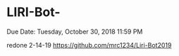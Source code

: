# LIRI-Bot-
 Due Date: Tuesday, October 30, 2018 11:59 PM
 
 redone 2-14-19 
 https://github.com/mrc1234/Liri-Bot2019
